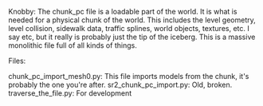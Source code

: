 Knobby:
The chunk_pc file is a loadable part of the world. It is what is needed for a physical chunk of the world. This includes the level geometry, level collision, sidewalk data, traffic splines, world objects, textures, etc. I say etc, but it really is probably just the tip of the iceberg. This is a massive monolithic file full of all kinds of things.


Files:


chunk_pc_import_mesh0.py:    This file imports models from the chunk, it's probably the one you're after.
sr2_chunk_pc_import.py:    Old, broken.
traverse_the_file.py:    For development
